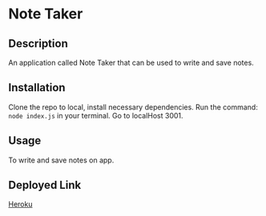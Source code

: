 # Note Taker

## Description
An application called Note Taker that can be used to write and save notes.

## Installation
Clone the repo to local, install necessary dependencies. Run the command: ```node index.js``` in your terminal. Go to localHost 3001.

## Usage
To write and save notes on app.

## Deployed Link
[Heroku](url "https://note-taker-yan.herokuapp.com/")
